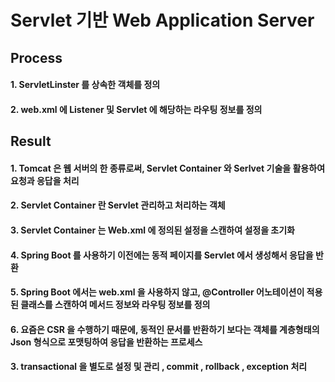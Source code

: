 # Servlet 기반 Web Application Server
## Process
#### 1. ServletLinster 를 상속한 객체를 정의
#### 2. web.xml 에 Listener 및 Servlet 에 해당하는 라우팅 정보를 정의

## Result
#### 1. Tomcat 은 웹 서버의 한 종류로써, Servlet Container 와 Serlvet 기술을 활용하여 요청과 응답을 처리
#### 2. Servlet Container 란 Servlet 관리하고 처리하는 객체
#### 3. Servlet Container 는 Web.xml 에 정의된 설정을 스캔하여 설정을 초기화
#### 4. Spring Boot 를 사용하기 이전에는 동적 페이지를 Servlet 에서 생성해서 응답을 반환
#### 5. Spring Boot 에서는 web.xml 을 사용하지 않고, @Controller 어노테이션이 적용된 클래스를 스캔하여 메서드 정보와 라우팅 정보를 정의
#### 6. 요즘은 CSR 을 수행하기 때문에, 동적인 문서를 반환하기 보다는 객체를 계층형태의 Json 형식으로 포맷팅하여 응답을 반환하는 프로세스
#### 3. transactional 을 별도로 설정 및 관리 , commit , rollback , exception 처리
